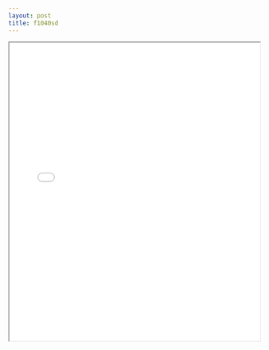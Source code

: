 ```yaml
---
layout: post
title: f1040sd
---
```


<div class="pdf-container">
<iframe src="/ea/assets/pdfs/misc/f1040sd.pdf" height="600" width="100%" allowFullScreen="true"></iframe>
</div>

